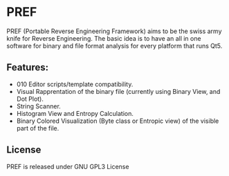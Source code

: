 PREF
====

PREF (Portable Reverse Engineering Framework) aims to be the swiss army knife for Reverse Engineering.
The basic idea is to have an all in one software for binary and file format analysis for every platform that runs Qt5.

Features:
-----
- 010 Editor scripts/template compatibility.
- Visual Rapprentation of the binary file (currently using Binary View, and Dot Plot).
- String Scanner.
- Histogram View and Entropy Calculation.
- Binary Colored Visualization (Byte class or Entropic view) of the visible part of the file.

License
-----
PREF is released under GNU GPL3 License
